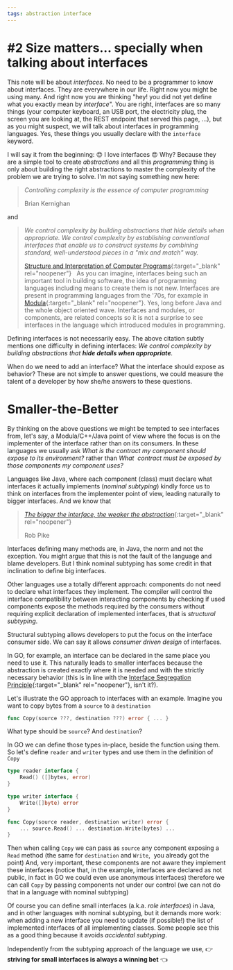 ```yaml
---
tags: abstraction interface
---
```

# #2 Size matters... specially when talking about interfaces

This note will be about _interfaces_.
No need to be a programmer to know about interfaces.
They are everywhere in our life. 
Right now you might be using many.
And right now you are thinking "hey! you did not yet define what you exactly mean by _interface_".
You are right, interfaces are so many things (your computer keyboard, an USB port, the electricity plug, the screen you are looking at, the REST endpoint that served this page, ...), but as you might suspect, we will talk about interfaces in programming languages.
Yes, these things you usually declare with the `interface` keyword.

I will say it from the beginning: :heart_eyes: I love interfaces :heart_eyes: 
Why? 
Because they are a simple tool to create _abstractions_ and all this _programming_ thing is only about building the right abstractions to master the complexity of the problem we are trying to solve.
I'm not saying something new here:

> _Controlling complexity is the essence of computer programming_
>
> Brian Kernighan

and

> _We control complexity by building abstractions that hide details when appropriate. 
> We control complexity by establishing conventional interfaces that enable us to construct systems by combining standard, well-understood pieces in a "mix and match" way._
> 
> [Structure and Interpretation of Computer Programs](https://doc.lagout.org/programmation/Lisp/Scheme/SICP.pdf){:target="_blank" rel="noopener"}
 
As you can imagine, interfaces being such an important tool in building software, the idea of programming languages including means to create them is not new.
Interfaces are present in programming languages from the '70s, for example in [Modula](https://www.research-collection.ethz.ch/handle/20.500.11850/68669){:target="_blank" rel="noopener"}. 
Yes, long before Java and the whole object oriented wave. 
Interfaces and modules, or components, are related concepts so it is not a surprise to see interfaces in the language which introduced modules in programming.

Defining interfaces is not necessarily easy.
The above citation subtly mentions one difficulty in defining interfaces: _We control complexity by building abstractions that **hide details when appropriate**._

When do we need to add an interface? 
What the interface should expose as behavior?
These are not simple to answer questions, we could measure the talent of a developer by how she/he answers to these questions.

# Smaller-the-Better 

By thinking on the above questions we might be tempted to see interfaces from, let's say, a Modula/C++/Java point of view where the focus is on the implementer of the interface rather than on its consumers.
In these languages we usually ask _What is the contract my component should expose to its environment?_ rather than _What  contract must be exposed by those components my component uses?_

Languages like Java, where each component (class) must declare what interfaces it actually implements (_nominal subtyping_) kindly force us to think on interfaces from the implementer point of view, leading naturally to bigger interfaces.
And we know that
> [_The bigger the interface, the weaker the abstraction_](https://www.youtube.com/watch?v=PAAkCSZUG1c&t=5m17s){:target="_blank" rel="noopener"}
>
> Rob Pike

Interfaces defining many methods are, in Java, the norm and not the exception.
You might argue that this is not the fault of the language and blame developers.
But I think nominal subtyping has some credit in that inclination to define big interfaces.

Other languages use a totally different approach: components do not need to declare what interfaces they implement.
The compiler will control the interface compatibility between interacting components by checking if used components expose the methods required by the consumers without requiring explicit declaration of implemented interfaces, that is _structural subtyping_.

Structural subtyping allows developers to put the focus on the interface consumer side.
We can say it allows _consumer driven design_ of interfaces.

In GO, for example, an interface can be declared in the same place you need to use it.
This naturally leads to smaller interfaces because the abstraction is created exactly where it is needed and with the strictly necessary behavior (this is in line with the [Interface Segregation Principle](https://en.wikipedia.org/wiki/Interface_segregation_principle){:target="_blank" rel="noopener"}, isn't it?).

Let's illustrate the GO approach to interfaces with an example.
Imagine you want to copy bytes from a `source` to a `destination`
```go
func Copy(source ???, destination ???) error { ... }
```

What type should be `source`? And `destination`?

In GO we can define those types in-place, beside the function using them.
So let's define `reader` and `writer` types and use them in the definition of `Copy`

```go
type reader interface {
    Read() ([]bytes, error)
}

type writer interface {
    Write([]byte) error
}

func Copy(source reader, destination writer) error { 
    ... source.Read() ... destination.Write(bytes) ... 
}
```

Then when calling `Copy` we can pass as `source` any component exposing a `Read` method (the same for `destination` and `Write`,  you already got the point)
And, very important, these components are not aware they implement these interfaces (notice that, in the example, interfaces are declared as not public, in fact in GO we could even use anonymous interfaces)
therefore we can call `Copy` by passing components not under our control (we can not do that in a language with nominal subtyping)   

Of course you can define small interfaces (a.k.a. _role interfaces_) in Java, and in other languages with nominal subtyping, but it demands more work: when adding a new interface you need to update (if possible!) the list of implemented interfaces of all implementing classes.
Some people see this as a good thing because it avoids _accidental subtyping_.

Independently from the subtyping approach of the language we use, :point_right: **striving for small interfaces is always a winning bet** :point_left:
